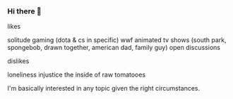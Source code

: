 ### Hi there 👋

likes

solitude
gaming (dota & cs in specific)
wwf
animated tv shows (south park, spongebob, drawn together, american dad, family guy)
open discussions


dislikes

loneliness
injustice
the inside of raw tomatooes

I'm basically interested in any topic given the right circumstances.
